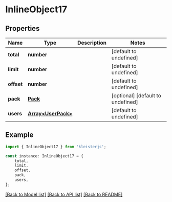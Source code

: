 # InlineObject17


## Properties

Name | Type | Description | Notes
------------ | ------------- | ------------- | -------------
**total** | **number** |  | [default to undefined]
**limit** | **number** |  | [default to undefined]
**offset** | **number** |  | [default to undefined]
**pack** | [**Pack**](Pack.md) |  | [optional] [default to undefined]
**users** | [**Array&lt;UserPack&gt;**](UserPack.md) |  | [default to undefined]

## Example

```typescript
import { InlineObject17 } from 'kleisterjs';

const instance: InlineObject17 = {
    total,
    limit,
    offset,
    pack,
    users,
};
```

[[Back to Model list]](../README.md#documentation-for-models) [[Back to API list]](../README.md#documentation-for-api-endpoints) [[Back to README]](../README.md)

